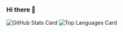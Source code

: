 ### Hi there 👋

![GitHub Stats Card](https://github-readme-stats.vercel.app/api?username=keita06)
![Top Languages Card](https://github-readme-stats.vercel.app/api/top-langs/?username=keita06)

<!--
**keita06/keita06** is a ✨ _special_ ✨ repository because its `README.md` (this file) appears on your GitHub profile.

Here are some ideas to get you started:

- 🔭 I’m currently working on ...
- 🌱 I’m currently learning ...
- 👯 I’m looking to collaborate on ...
- 🤔 I’m looking for help with ...
- 💬 Ask me about ...
- 📫 How to reach me: ...
- 😄 Pronouns: ...
- ⚡ Fun fact: ...
-->
